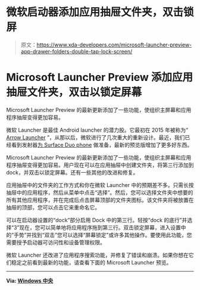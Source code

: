 # 微软启动器添加应用抽屉文件夹，双击锁屏

> 原文：<https://www.xda-developers.com/microsoft-launcher-preview-app-drawer-folders-double-tap-lock-screen/>

# Microsoft Launcher Preview 添加应用抽屉文件夹，双击以锁定屏幕

Microsoft Launcher Preview 的最新更新添加了一些功能，使组织主屏幕和应用程序抽屉变得更加容易。

微软 Launcher 是最佳 Android launcher 的潜力股。它最初在 2015 年被称为“ [Arrow Launcher](https://www.xda-developers.com/arrow-launcher-good-effort-without-direction/) ”，从那以后，微软进行了几次重大的重新设计。最近，我们已经看到发射器[为 Surface Duo phone](https://www.xda-developers.com/microsoft-launcher-6-0/) 做准备，最新的预览版增加了更多好东西。

Microsoft Launcher Preview 的最新更新添加了一些功能，使组织主屏幕和应用程序抽屉变得更加容易。用户现在可以在应用抽屉中创建文件夹，将第三行添加到 dock，并双击以锁定屏幕。还有一些其他的改进和修复。

应用抽屉中的文件夹的工作方式和你在微软 Launcher 中的预期差不多。只需长按抽屉中的应用程序，然后从菜单中点击“选择”。然后，您可以选择文件夹中想要的所有其他应用程序，并在完成后点击屏幕顶部的文件夹图标。该文件夹将被放置在抽屉的顶部，您可以点击它来重命名它。

可以在启动器设置的“dock”部分启用 Dock 中的第三行。轻按“dock 的底行”并选择“3”现在，您可以简单地将应用程序拖到第三行。双击锁定屏幕，进入设置中的“手势”并找到“双击”您可以选择“屏幕锁定”或许多其他操作。要使用此功能，您需要授予启动器可访问性和设备管理权限。

微软 Launcher 还改进了应用程序搜索功能，并修复了错误和崩溃。如果你想在它们稳定之前看到最新的功能，请查看下面的 Microsoft Launcher 预览。

* * *

**Via: [Windows 中央](https://www.windowscentral.com/microsoft-launcher-preview-adds-third-row-dock-and-app-drawer-folders)**